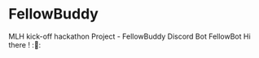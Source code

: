# FellowBuddy
MLH kick-off hackathon Project - FellowBuddy Discord Bot
FellowBot
Hi there ! ::wave::
